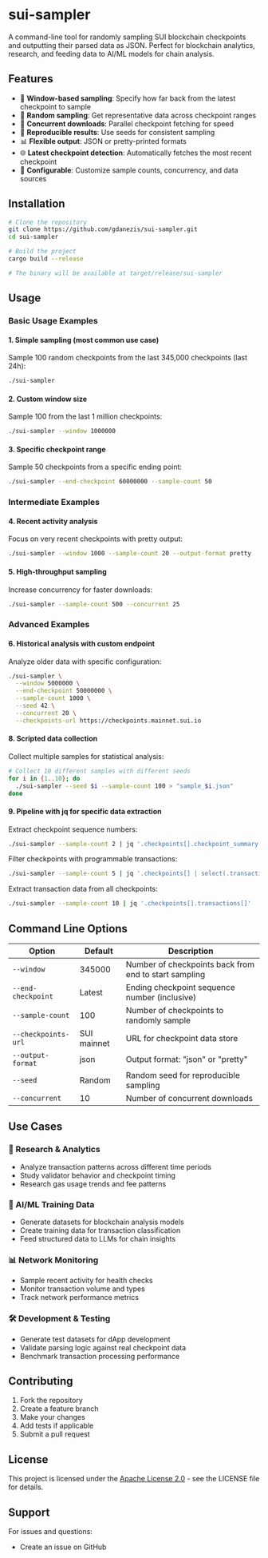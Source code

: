 # sui-sampler

A command-line tool for randomly sampling SUI blockchain checkpoints and outputting their parsed data as JSON. Perfect for blockchain analytics, research, and feeding data to AI/ML models for chain analysis.

## Features

- 🎯 **Window-based sampling**: Specify how far back from the latest checkpoint to sample
- 🔄 **Random sampling**: Get representative data across checkpoint ranges
- 🚀 **Concurrent downloads**: Parallel checkpoint fetching for speed
- 🎲 **Reproducible results**: Use seeds for consistent sampling
- 📊 **Flexible output**: JSON or pretty-printed formats
- 🌐 **Latest checkpoint detection**: Automatically fetches the most recent checkpoint
- 🔧 **Configurable**: Customize sample counts, concurrency, and data sources

## Installation

```bash
# Clone the repository
git clone https://github.com/gdanezis/sui-sampler.git
cd sui-sampler

# Build the project
cargo build --release

# The binary will be available at target/release/sui-sampler
```

## Usage

### Basic Usage Examples

#### 1. Simple sampling (most common use case)
Sample 100 random checkpoints from the last 345,000 checkpoints (last 24h):
```bash
./sui-sampler
```

#### 2. Custom window size
Sample 100 from the last 1 million checkpoints:
```bash
./sui-sampler --window 1000000
```

#### 3. Specific checkpoint range
Sample 50 checkpoints from a specific ending point:
```bash
./sui-sampler --end-checkpoint 60000000 --sample-count 50
```

### Intermediate Examples

#### 4. Recent activity analysis
Focus on very recent checkpoints with pretty output:
```bash
./sui-sampler --window 1000 --sample-count 20 --output-format pretty
```

#### 5. High-throughput sampling
Increase concurrency for faster downloads:
```bash
./sui-sampler --sample-count 500 --concurrent 25
```

### Advanced Examples

#### 6. Historical analysis with custom endpoint
Analyze older data with specific configuration:
```bash
./sui-sampler \
  --window 5000000 \
  --end-checkpoint 50000000 \
  --sample-count 1000 \
  --seed 42 \
  --concurrent 20 \
  --checkpoints-url https://checkpoints.mainnet.sui.io
```

#### 8. Scripted data collection
Collect multiple samples for statistical analysis:
```bash
# Collect 10 different samples with different seeds
for i in {1..10}; do
  ./sui-sampler --seed $i --sample-count 100 > "sample_$i.json"
done
```

#### 9. Pipeline with jq for specific data extraction
Extract checkpoint sequence numbers:
```bash
./sui-sampler --sample-count 2 | jq '.checkpoints[].checkpoint_summary.data.sequence_number'
```

Filter checkpoints with programmable transactions:
```bash
./sui-sampler --sample-count 5 | jq '.checkpoints[] | select(.transactions[].transaction.data[].intent_message.value.V1.kind.ProgrammableTransaction) | .checkpoint_summary.data.sequence_number'
```

Extract transaction data from all checkpoints:
```bash
./sui-sampler --sample-count 10 | jq '.checkpoints[].transactions[]'
```

## Command Line Options

| Option | Default | Description |
|--------|---------|-------------|
| `--window` | 345000 | Number of checkpoints back from end to start sampling |
| `--end-checkpoint` | Latest | Ending checkpoint sequence number (inclusive) |
| `--sample-count` | 100 | Number of checkpoints to randomly sample |
| `--checkpoints-url` | SUI mainnet | URL for checkpoint data store |
| `--output-format` | json | Output format: "json" or "pretty" |
| `--seed` | Random | Random seed for reproducible sampling |
| `--concurrent` | 10 | Number of concurrent downloads |

## Use Cases

### 🔬 Research & Analytics
- Analyze transaction patterns across different time periods
- Study validator behavior and checkpoint timing
- Research gas usage trends and fee patterns

### 🤖 AI/ML Training Data
- Generate datasets for blockchain analysis models
- Create training data for transaction classification
- Feed structured data to LLMs for chain insights

### 📊 Network Monitoring
- Sample recent activity for health checks
- Monitor transaction volume and types
- Track network performance metrics

### 🛠️ Development & Testing
- Generate test datasets for dApp development
- Validate parsing logic against real checkpoint data
- Benchmark transaction processing performance

## Contributing

1. Fork the repository
2. Create a feature branch
3. Make your changes
4. Add tests if applicable
5. Submit a pull request

## License

This project is licensed under the [Apache License 2.0](LICENSE) - see the LICENSE file for details.

## Support

For issues and questions:
- Create an issue on GitHub
